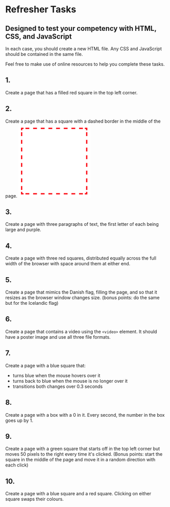 # Refresher Tasks
## Designed to test your competency with HTML, CSS, and JavaScript

In each case, you should create a new HTML file. Any CSS and JavaScript should be contained in the same file. 

Feel free to make use of online resources to help you complete these tasks. 

## 1. 
Create a page that has a filled red square in the top left corner.

## 2.
Create a page that has a square with a dashed border in the middle of the page.
![Dashed box](dashed-box.png?raw=1 )

## 3.
Create a page with three paragraphs of text, the first letter of each being large and purple. 

## 4.
Create a page with three red squares, distributed equally across the full width of the browser with space around them at either end. 

## 5.
Create a page that mimics the Danish flag, filling the page, and so that it resizes as the browser window changes size.
(bonus points: do the same but for the Icelandic flag)

## 6.
Create a page that contains a video using the `<video>` element. It should have a poster image and use all three file formats.

## 7. 
Create a page with a blue square that:
* turns blue when the mouse hovers over it
* turns back to blue when the mouse is no longer over it
* transitions both changes over 0.3 seconds

## 8.
Create a page with a box with a 0 in it. Every second, the number in the box goes up by 1. 

## 9.
Create a page with a green square that starts off in the top left corner but moves 50 pixels to the right every time it's clicked. 
(Bonus points: start the square in the middle of the page and move it in a random direction with each click)

## 10.
Create a page with a blue square and a red square. Clicking on either square swaps their colours. 


